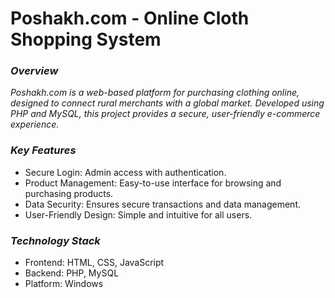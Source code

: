 <h1>Poshakh.com - Online Cloth Shopping System</h1>

<h3><i>Overview</i></h3>

  <i> Poshakh.com is a web-based platform for purchasing clothing online, designed to connect rural merchants with a global market. Developed using PHP and MySQL, this project provides a secure,
  user-friendly e-commerce experience.</i> 

<h3><i>Key Features</i></h3>
<ul>
  <li> Secure Login: Admin access with authentication. </li>
  <li> Product Management: Easy-to-use interface for browsing and purchasing products. </li>
  <li> Data Security: Ensures secure transactions and data management. </li>
  <li> User-Friendly Design: Simple and intuitive for all users. </li>
</ul>
<h3><i>Technology Stack</i></h3>
<ul>
<li> Frontend: HTML, CSS, JavaScript</li>
<li> Backend: PHP, MySQL </li>
<li> Platform: Windows </li>
</ul>
